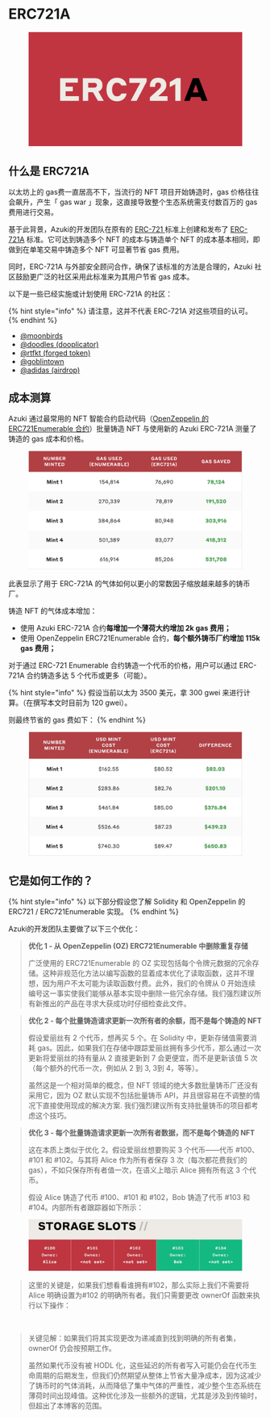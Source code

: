 # ERC721A

<figure><img src="../.gitbook/assets/ERC721A.png" alt=""><figcaption></figcaption></figure>

## 什么是 ERC721A

以太坊上的 gas费一直居高不下，当流行的 NFT 项目开始铸造时，gas 价格往往会飙升，产生「 gas war 」现象，这直接导致整个生态系统需支付数百万的 gas 费用进行交易。

基于此背景，Azuki的开发团队在原有的 [ERC-721 ](https://eips.ethereum.org/EIPS/eip-721)标准上创建和发布了 [ERC-721A](https://www.erc721a.org/) 标准。它可达到铸造多个 NFT 的成本与铸造单个 NFT 的成本基本相同，即做到在单笔交易中铸造多个 NFT 可显著节省 gas 费用。

同时，ERC-721A 与外部安全顾问合作，确保了该标准的方法是合理的，Azuki 社区鼓励更广泛的社区采用此标准来为其用户节省 gas 成本。

以下是一些已经实施或计划使用 ERC-721A 的社区：

{% hint style="info" %}
请注意，这并不代表 ERC-721A 对这些项目的认可。
{% endhint %}

* [@](https://twitter.com/goblintownwtf)[moonbirds](https://twitter.com/moonbirds)
* [@doodles (dooplicator)](https://opensea.io/collection/the-dooplicator)
* [@rtfkt (forged token)](https://opensea.io/collection/rtfkt-nike-ar-hoodie)
* [@goblintown](https://twitter.com/goblintownwtf)
* [@adidas (airdrop)](https://opensea.io/collection/adidascapsule)

## 成本测算

Azuki 通过最常用的 NFT 智能合约启动代码（[OpenZeppelin 的 ERC721Enumerable 合约](https://docs.openzeppelin.com/contracts/4.x/api/token/erc721#ERC721Enumerable)）批量铸造 NFT 与使用新的 Azuki ERC-721A 测量了铸造的 gas 成本和价格。

<figure><img src="../.gitbook/assets/image (2) (1).png" alt=""><figcaption></figcaption></figure>

此表显示了用于 ERC-721A 的气体如何以更小的常数因子缩放越来越多的铸币厂。

铸造 NFT 的气体成本增加：

* 使用 Azuki ERC-721A 合约**每增加一个薄荷大约增加 2k gas 费用；**
* 使用 OpenZeppelin ERC721Enumerable 合约，**每个额外铸币厂约增加 115k gas 费用；**

对于通过 ERC-721 Enumerable 合约铸造一个代币的价格，用户可以通过 ERC-721A 合约铸造多达 5 个代币或更多（可能）。

{% hint style="info" %}
假设当前以太为 3500 美元，拿 300 gwei 来进行计算。（在撰写本文时目前为 120 gwei）。

则最终节省的 gas 费如下：
{% endhint %}

<figure><img src="../.gitbook/assets/image (4) (1).png" alt=""><figcaption></figcaption></figure>

## 它是如何工作的？

{% hint style="info" %}
以下部分假设您了解 Solidity 和 OpenZeppelin 的 ERC721 / ERC721Enumerable 实现。
{% endhint %}

Azuki的开发团队主要做了以下三个优化：

> **优化 1 - 从 OpenZeppelin (OZ) ERC721Enumerable 中删除重复存储**
>
> 广泛使用的 ERC721Enumerable 的 OZ 实现包括每个令牌元数据的冗余存储。这种非规范化方法以编写函数的显着成本优化了读取函数，这并不理想，因为用户不太可能为读取函数付费。此外，我们的令牌从 0 开始连续编号这一事实使我们能够从基本实现中删除一些冗余存储。我们强烈建议所有新推出的产品在寻求大获成功时仔细检查此文件。

> **优化 2 - 每个批量铸造请求更新一次所有者的余额，而不是每个铸造的 NFT**
>
> 假设爱丽丝有 2 个代币，想再买 5 个。在 Solidity 中，更新存储值需要消耗 gas。因此，如果我们在存储中跟踪爱丽丝拥有多少代币，那么通过一次更新将爱丽丝的持有量从 2 直接更新到 7 会更便宜，而不是更新该值 5 次（每个额外的代币一次，例如从 2 到 3, 3到 4，等等）。
>
> 虽然这是一个相对简单的概念，但 NFT 领域的绝大多数批量铸币厂还没有采用它，因为 OZ 默认实现不包括批量铸币 API，并且很容易在不调整的情况下直接使用现成的解决方案. 我们强烈建议所有支持批量铸币的项目都考虑这个技巧。

> **优化 3 - 每个批量铸造请求更新一次所有者数据，而不是每个铸造的 NFT**
>
> 这在本质上类似于优化 2。假设爱丽丝想要购买 3 个代币——代币 #100、#101 和 #102。与其将 Alice 作为所有者保存 3 次（每次都花费我们的 gas），不如只保存所有者值一次，在语义上暗示 Alice 拥有所有这 3 个代币。
>
> 假设 Alice 铸造了代币 #100、#101 和 #102，Bob 铸造了代币 #103 和 #104。内部所有者跟踪器如下所示：

<figure><img src="../.gitbook/assets/image (2) (1) (1).png" alt=""><figcaption></figcaption></figure>

> 这里的关键是，如果我们想看看谁拥有#102，那么实际上我们不需要将 Alice 明确设置为#102 的明确所有者。我们只需要更改 ownerOf 函数来执行以下操作：

<figure><img src="https://www.azuki.com/erc721a/code7.png" alt=""><figcaption></figcaption></figure>

> 关键见解：如果我们将其实现更改为递减直到找到明确的所有者集，ownerOf 仍会按预期工作。
>
> 虽然如果代币没有被 HODL 化，这些延迟的所有者写入可能仍会在代币生命周期的后期发生，但我们仍然期望从整体上节省大量净成本，因为这减少了铸币时的气体消耗，从而降低了集中气体的严重性，减少整个生态系统在薄荷时间出现峰值。这种优化涉及一些额外的逻辑，尤其是涉及到传输时，但超出了本博客的范围。

